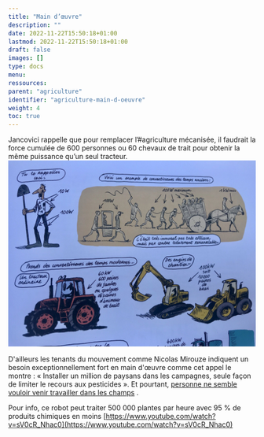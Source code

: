 ```yaml
---
title: "Main d’œuvre"
description: ""
date: 2022-11-22T15:50:18+01:00
lastmod: 2022-11-22T15:50:18+01:00
draft: false
images: []
type: docs
menu:
ressources:
parent: "agriculture"
identifier: "agriculture-main-d-oeuvre"
weight: 4
toc: true
---
```


Jancovici rappelle que pour remplacer l’#agriculture mécanisée, il faudrait la force cumulée de 600 personnes ou 60
chevaux de trait pour obtenir la même puissance qu’un seul tracteur.
![Comparaison énergie tracteur humain cheval](energie_tracteur_humain_cheval.jpeg)

D'ailleurs les tenants du mouvement comme Nicolas Mirouze indiquent un besoin exceptionnellement fort en main d'œuvre
comme cet appel le montre : « Installer un million de paysans dans les campagnes, seule façon de limiter le recours aux
pesticides ». Et
pourtant, [personne ne semble vouloir venir travailler dans les champs](https://rmc.bfmtv.com/actualites/sciences-nature/personne-n-est-venu-le-desarroi-de-ces-agriculteurs-qui-ne-trouvent-pas-de-main-d-oeuvre-en-france_AV-202012090597.html)
.

Pour info, ce robot peut traiter 500 000 plantes par heure avec 95 % de produits chimiques en moins
[https://www.youtube.com/watch?v=sV0cR_Nhac0](https://www.youtube.com/watch?v=sV0cR_Nhac0)